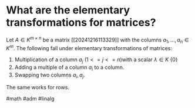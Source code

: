 # What are the elementary transformations for matrices?
Let $A \in K^{m \times n}$ be a matrix [[20241216113329]] with the columns $a_1, …, a_n \in K^{m}$.
The following fall under elementary transformations of matrices: 
1. Multiplication of a column $a_j$ ($1<=j<=n$)with a scalar $\lambda \in K \ \{0\}$
2. Adding a multiple of a column $a_i$ to a column.
3. Swapping two columns $a_i, a_j$.

The same works for rows.

#math #adm #linalg
